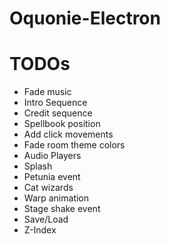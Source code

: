 # Oquonie-Electron

# TODOs

- Fade music
- Intro Sequence
- Credit sequence
- Spellbook position
- Add click movements
- Fade room theme colors
- Audio Players
- Splash
- Petunia event
- Cat wizards
- Warp animation
- Stage shake event
- Save/Load
- Z-Index
